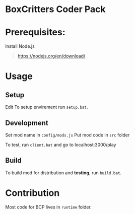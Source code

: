 # BoxCritters Coder Pack

# Prerequisites:
Install Node.js
> https://nodejs.org/en/download/
# Usage
## Setup
Edit 
To setup envirement run `setup.bat`.
## Development
Set mod name in `config/mods.js`
Put mod code in `src` folder

To test, run `client.bat` and go to localhost:3000/play

## Build
To build mod for distribution and **testing**, run `build.bat`.

# Contribution
Most code for BCP lives in `runtime` folder.
